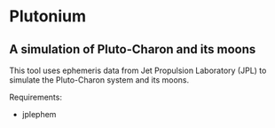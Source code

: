 # Plutonium
## A simulation of Pluto-Charon and its moons

This tool uses ephemeris data from Jet Propulsion Laboratory (JPL) 
to simulate the Pluto-Charon system and its moons.

Requirements:
* jplephem

